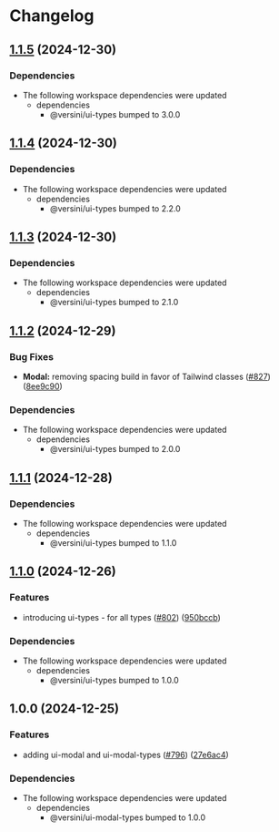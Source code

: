 # Changelog

## [1.1.5](https://github.com/versini-org/ui-components/compare/ui-modal-v1.1.4...ui-modal-v1.1.5) (2024-12-30)


### Dependencies

* The following workspace dependencies were updated
  * dependencies
    * @versini/ui-types bumped to 3.0.0

## [1.1.4](https://github.com/versini-org/ui-components/compare/ui-modal-v1.1.3...ui-modal-v1.1.4) (2024-12-30)


### Dependencies

* The following workspace dependencies were updated
  * dependencies
    * @versini/ui-types bumped to 2.2.0

## [1.1.3](https://github.com/versini-org/ui-components/compare/ui-modal-v1.1.2...ui-modal-v1.1.3) (2024-12-30)


### Dependencies

* The following workspace dependencies were updated
  * dependencies
    * @versini/ui-types bumped to 2.1.0

## [1.1.2](https://github.com/versini-org/ui-components/compare/ui-modal-v1.1.1...ui-modal-v1.1.2) (2024-12-29)


### Bug Fixes

* **Modal:** removing spacing build in favor of Tailwind classes ([#827](https://github.com/versini-org/ui-components/issues/827)) ([8ee9c90](https://github.com/versini-org/ui-components/commit/8ee9c90eb576e37cfdcc698cc0684495711cbcce))


### Dependencies

* The following workspace dependencies were updated
  * dependencies
    * @versini/ui-types bumped to 2.0.0

## [1.1.1](https://github.com/versini-org/ui-components/compare/ui-modal-v1.1.0...ui-modal-v1.1.1) (2024-12-28)


### Dependencies

* The following workspace dependencies were updated
  * dependencies
    * @versini/ui-types bumped to 1.1.0

## [1.1.0](https://github.com/versini-org/ui-components/compare/ui-modal-v1.0.0...ui-modal-v1.1.0) (2024-12-26)


### Features

* introducing ui-types - for all types ([#802](https://github.com/versini-org/ui-components/issues/802)) ([950bccb](https://github.com/versini-org/ui-components/commit/950bccb37bca104487c597f8a043ca3382331105))


### Dependencies

* The following workspace dependencies were updated
  * dependencies
    * @versini/ui-types bumped to 1.0.0

## 1.0.0 (2024-12-25)


### Features

* adding ui-modal and ui-modal-types ([#796](https://github.com/versini-org/ui-components/issues/796)) ([27e6ac4](https://github.com/versini-org/ui-components/commit/27e6ac450ada1a3a895076678a7dfe17e31331eb))


### Dependencies

* The following workspace dependencies were updated
  * dependencies
    * @versini/ui-modal-types bumped to 1.0.0
